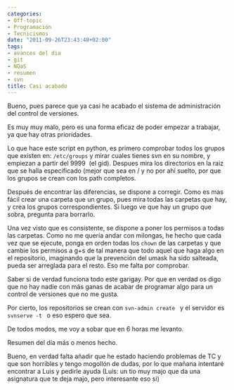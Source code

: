```yaml
---
categories:
- Off-topic
- Programación
- Tecnicismos
date: "2011-09-26T23:43:48+02:00"
tags:
- avances del dia
- git
- NQaS
- resumen
- svn
title: Casi acabado
---
```


Bueno, pues parece que ya casi he acabado el sistema de administración del control de versiones.


Es muy muy malo, pero es una forma eficaz de poder empezar a trabajar, ya que hay otras prioridades.


Lo que hace este script en python, es primero comprobar todos los grupos que existen en: `/etc/groups` y mirar cuales tienes svn en su nombre, y empiezan a partir del 9999  (el gid). Despues mira los directorios en la raiz que se halla especificado (mejor que sea en / y no por ahí suelto, por que los grupos se crean con los path completos.


Después de encontrar las diferencias, se dispone a corregir. Como es mas fácil crear una carpeta que un grupo, pues mira todas las carpetas que hay, y crea los grupos correspondientes. Si luego ve que hay un grupo que sobra, pregunta para borrarlo.


Una vez visto que es consistente, se dispone a poner los permisos a todas las carpetas. Como no me quería andar con milongas, he hecho que cada vez que se ejecute, ponga en orden todas los `chown` de las carpetas y que cambie los permisos a g+s de tal manera que todo aquel que haga algo en el repositorio, imaginando que la prevención del umask ha sido salteada, pueda ser arreglada para el resto. Eso me falta por comprobar.


Saber si de verdad funciona todo este garigay. Por que en verdad os digo que no hay nadie con más ganas de acabar de programar algo para un control de versiones que no me gusta.


Por cierto, los repositorios se crean con `svn-admin create ` y el servidor es `svnserve -t ` o eso espero que sea.


De todos modos, me voy a sobar que en 6 horas me levanto.


Resumen del día más o menos hecho.


Bueno, en verdad falta añadir que he estado haciendo problemas de TC y que son horribles y tengo mogollón de dudas, por lo que mañana intentaré encontrar a Luis y pedirle ayuda (Luis: un tio muy majo que da una asignatura que te deja majo, pero interesante eso si)
